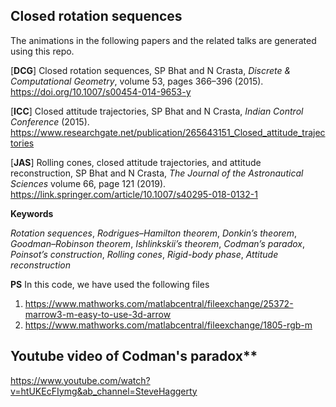 ## Closed rotation sequences

The animations in the following papers and the related talks are generated using this repo.

[**DCG**] Closed rotation sequences, SP Bhat and N Crasta, *Discrete & Computational Geometry*, volume 53, pages 366–396 (2015). https://doi.org/10.1007/s00454-014-9653-y

[**ICC**] Closed attitude trajectories, SP Bhat and N Crasta, *Indian Control Conference* (2015). https://www.researchgate.net/publication/265643151_Closed_attitude_trajectories

[**JAS**] Rolling cones, closed attitude trajectories, and attitude reconstruction, SP Bhat and N Crasta, *The Journal of the Astronautical Sciences* volume 66, page 121 (2019). https://link.springer.com/article/10.1007/s40295-018-0132-1


**Keywords**

*Rotation sequences*, *Rodrigues–Hamilton theorem*, *Donkin’s theorem*, *Goodman–Robinson theorem*, *Ishlinkskii’s theorem*, *Codman’s paradox*, *Poinsot’s construction*, *Rolling cones*, *Rigid-body phase*, *Attitude reconstruction*


**PS**
In this code, we have used the following files
1. https://www.mathworks.com/matlabcentral/fileexchange/25372-marrow3-m-easy-to-use-3d-arrow
2. https://www.mathworks.com/matlabcentral/fileexchange/1805-rgb-m

## Youtube video of Codman's paradox**

https://www.youtube.com/watch?v=htUKEcFIymg&ab_channel=SteveHaggerty
